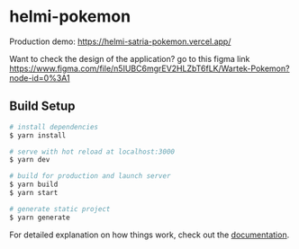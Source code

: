# helmi-pokemon

Production demo: https://helmi-satria-pokemon.vercel.app/

Want to check the design of the application? go to this figma link https://www.figma.com/file/n5IUBC6mgrEV2HLZbT6fLK/Wartek-Pokemon?node-id=0%3A1

## Build Setup

```bash
# install dependencies
$ yarn install

# serve with hot reload at localhost:3000
$ yarn dev

# build for production and launch server
$ yarn build
$ yarn start

# generate static project
$ yarn generate
```

For detailed explanation on how things work, check out the [documentation](https://nuxtjs.org).
